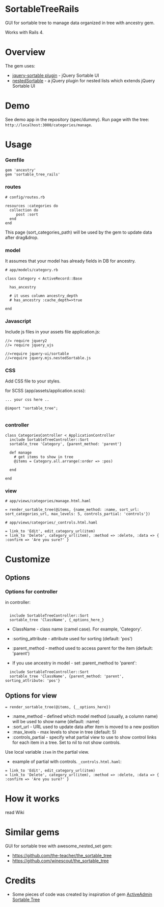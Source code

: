 # SortableTreeRails

GUI for sortable tree to manage data organized in tree with ancestry gem.

Works with Rails 4.


# Overview

The gem uses:
* [jquery-sortable plugin](https://johnny.github.io/jquery-sortable/) - jQuery Sortable UI
* [nestedSortable](https://github.com/ilikenwf/nestedSortable) - a jQuery plugin for nested lists which extends jQuery Sortable UI

# Demo
See demo app in the repository (spec/dummy).
Run page with the tree: `http://localhost:3000/categories/manage`.


# Usage



### Gemfile

```
gem 'ancestry'
gem 'sortable_tree_rails'
```


### routes

```
# config/routes.rb

resources :categories do
  collection do
     post :sort
  end
end

```

This page (sort_categories_path) will be used by the gem to update data after drag&drop.

### model

It assumes that your model has already fields in DB for ancestry.

```
# app/models/category.rb

class Category < ActiveRecord::Base

  has_ancestry

  # it uses column ancestry_depth
  # has_ancestry :cache_depth=>true

end

```


### Javascript

Include js files in your assets file application.js:

```
//= require jquery2
//= require jquery_ujs

//=require jquery-ui/sortable
//=require jquery.mjs.nestedSortable.js

```

### CSS

Add CSS file to your styles.

for SCSS (app/assets/application.scss):

```
... your css here ..

@import "sortable_tree";


```


### controller

```
class CategoriesController < ApplicationController
  include SortableTreeController::Sort
  sortable_tree 'Category', {parent_method: 'parent'}

  def manage
    # get items to show in tree
    @items = Category.all.arrange(:order => :pos)

  end

end

```

### view

```
# app/views/categories/manage.html.haml

= render_sortable_tree(@items, {name_method: :name, sort_url: sort_categories_url, max_levels: 5, controls_partial: 'controls'})

```


```
# app/views/categories/_controls.html.haml

= link_to 'Edit', edit_category_url(item)
= link_to 'Delete', category_url(item), :method => :delete, :data => { :confirm => 'Are you sure?' }

```



# Customize

## Options

### Options for controller

in controller:
```

  include SortableTreeController::Sort
  sortable_tree 'ClassName', {_options_here_}

```


* ClassName - class name (camel case). For example, 'Category'.
* :sorting_attribute - attribute used for sorting (default: 'pos')
* :parent_method - method used to access parent for the item (default: 'parent')


* If you use ancestry in model - set :parent_method to 'parent':

```
  include SortableTreeController::Sort
  sortable_tree 'ClassName', {parent_method: 'parent', sorting_attribute: 'pos'}
```




## Options for view

```
= render_sortable_tree(@items, {__options_here})
```

* :name_method - defined which model method (usually, a column name) will be used to show name (default: :name)
* :sort_url - URL used to update data after item is moved to a new position
* :max_levels - max levels to show in tree (default: 5)
* :controls_partial - specify what partial view to use to show control links for each item in a tree. Set to nil to not show controls.

Use local variable `item` in the partial view.


* example of partial with controls.
`_controls.html.haml`:

```
= link_to 'Edit', edit_category_url(item)
= link_to 'Delete', category_url(item), :method => :delete, :data => { :confirm => 'Are you sure?' }

```

# How it works

read Wiki


# Similar gems

GUI for sortable tree with awesome_nested_set gem:
* https://github.com/the-teacher/the_sortable_tree
* https://github.com/winescout/the_sortable_tree


# Credits
* Some pieces of code was created by inspiration of gem [ActiveAdmin Sortable Tree](https://github.com/maxivak/activeadmin-sortable-tree/)



